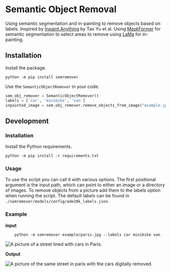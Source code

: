 # Semantic Object Removal
Using semantic segmentation and in-painting to remove objects based on labels. Inspired by [Inpaint Anything](https://github.com/geekyutao/Inpaint-Anything) by  Tao Yu et al. Using [MaskFormer](https://github.com/facebookresearch/MaskFormer) for semantic segmentation to select areas to remove using [LaMa](https://github.com/advimman/lama) for in-painting.

## Installation
Install the package.
```
python -m pip install semremover
```

Use the `SemanticObjectRemover` in your code.
``` python
sem_obj_remover = SemanticObjectRemover()
labels = ['car', 'minibike', 'van']
inpainted_image = sem_obj_remover.remove_objects_from_image("example.jpg", labels)
```

## Development

### Installation
Install the Python requirements.
```
python -m pip install -r requirements.txt
```

### Usage
To use the script you can call it with various options. The first positional argument is the input path, which can point to either an image or a directory of images. To remove objects from a picture add them to the labels option when running the script. The default labels can be found in `./semremover/models/config/ade20k_labels.json`.

### Example
**input**
```
    python -m semremover example/paris.jpg --labels car minibike van
```

![A picture of a street lined with cars in Paris.](https://github.com/Jessseee/semantic-object-removal/blob/main/example/paris.jpg?raw=true)

**Output**

![A picture of the same street in paris with the cars digitally removed.](https://github.com/Jessseee/semantic-object-removal/blob/main/example/paris-inpainted.jpg?raw=true)
